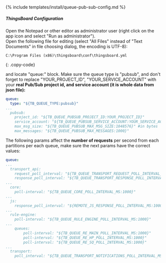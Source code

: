 {% include templates/install/queue-pub-sub-config.md %}

##### ThingsBoard Configuration

Open the Notepad or other editor as administrator user (right click on the app icon and select "Run as administrator").  
Open the following file for editing (select "All Files" instead of "Text Documents" in file choosing dialog, the encoding is UTF-8):

```text 
C:\Program Files (x86)\thingsboard\conf\thingsboard.yml
``` 
{: .copy-code}

and locate "queue:" block. Make sure the queue type is "pubsub", and don't forget to replace "YOUR_PROJECT_ID", "YOUR_SERVICE_ACCOUNT" with your **real Pub/Sub project id, and service account (it is whole data from json file):**

```yml
queue:
  type: "${TB_QUEUE_TYPE:pubsub}"
...
  pubsub:
    project_id: "${TB_QUEUE_PUBSUB_PROJECT_ID:YOUR_PROJECT_ID}"
    service_account: "${TB_QUEUE_PUBSUB_SERVICE_ACCOUNT:YOUR_SERVICE_ACCOUNT}"
    max_msg_size: "${TB_QUEUE_PUBSUB_MAX_MSG_SIZE:1048576}" #in bytes
    max_messages: "${TB_QUEUE_PUBSUB_MAX_MESSAGES:1000}"
```

The following params affect the **number of requests** per second from each partitions per each queue, make sure the next params have the correct values:

```yml
queue:
...
  transport_api:
    request_poll_interval: "${TB_QUEUE_TRANSPORT_REQUEST_POLL_INTERVAL_MS:1000}"
    response_poll_interval: "${TB_QUEUE_TRANSPORT_RESPONSE_POLL_INTERVAL_MS:1000}"
...
  core:
    poll-interval: "${TB_QUEUE_CORE_POLL_INTERVAL_MS:1000}"
...
  js:
    response_poll_interval: "${REMOTE_JS_RESPONSE_POLL_INTERVAL_MS:1000}"
...
  rule-engine:
    poll-interval: "${TB_QUEUE_RULE_ENGINE_POLL_INTERVAL_MS:1000}"
...
    queues:
        poll-interval: "${TB_QUEUE_RE_MAIN_POLL_INTERVAL_MS:1000}"
        poll-interval: "${TB_QUEUE_RE_HP_POLL_INTERVAL_MS:1000}"
        poll-interval: "${TB_QUEUE_RE_SQ_POLL_INTERVAL_MS:1000}"
...
  transport:
    poll_interval: "${TB_QUEUE_TRANSPORT_NOTIFICATIONS_POLL_INTERVAL_MS:1000}"
```
